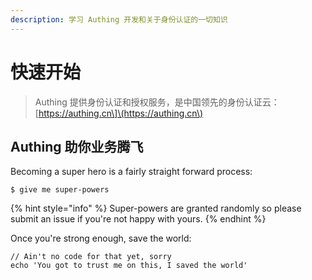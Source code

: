 ```yaml
---
description: 学习 Authing 开发和关于身份认证的一切知识
---
```


# 快速开始

> Authing 提供身份认证和授权服务，是中国领先的身份认证云：\[https://authing.cn\]\(https://authing.cn\)

## Authing 助你业务腾飞

Becoming a super hero is a fairly straight forward process:

```
$ give me super-powers
```

{% hint style="info" %}
 Super-powers are granted randomly so please submit an issue if you're not happy with yours.
{% endhint %}

Once you're strong enough, save the world:

```
// Ain't no code for that yet, sorry
echo 'You got to trust me on this, I saved the world'
```



